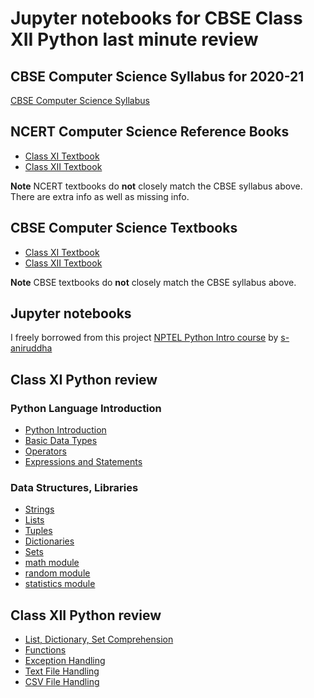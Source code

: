 # Jupyter notebooks for CBSE Class XII Python last minute review

## CBSE Computer Science Syllabus for 2020-21

[CBSE Computer Science Syllabus](http://cbseacademic.nic.in/web_material/CurriculumMain21/revisedsyllabi/SrSecondary/REVISEDComputer_Science_Sr.Sec_2020-21.pdf)

## NCERT Computer Science Reference Books

* [Class XI Textbook](https://ncert.nic.in/textbook.php?kecs1=0-11)
* [Class XII Textbook](https://ncert.nic.in/textbook.php?lecs1=0-13)

**Note** NCERT textbooks do **not** closely match the CBSE syllabus above. There are extra info as well as missing info.


## CBSE Computer Science Textbooks

* [Class XI Textbook](http://cbseacademic.nic.in/web_material/doc/cs/1_Computer-Science-Python-Book-Class-XI.pdf)
* [Class XII Textbook](http://cbseacademic.nic.in/web_material/doc/cs/2_Computer_Science_Python_ClassXII.pdf)

**Note** CBSE textbooks do **not** closely match the CBSE syllabus above.


## Jupyter notebooks

I freely borrowed from this project [NPTEL Python Intro course](https://github.com/s-aniruddha/Programming-Data-Structures-and-Algorithms-Using-Python-NPTEL)
by [s-aniruddha](https://github.com/s-aniruddha)

## Class XI Python review

### Python Language Introduction

* [Python Introduction](python_introduction.ipynb)
* [Basic Data Types](basic_data_types.ipynb)
* [Operators](operators.ipynb)
* [Expressions and Statements](expressions_and_statements.ipynb)

### Data Structures, Libraries

* [Strings](string.ipynb)
* [Lists](list.ipynb)
* [Tuples](tuple.ipynb)
* [Dictionaries](dictionary.ipynb)
* [Sets](set.ipynb)
* [math module](math_module.ipynb)
* [random module](random_module.ipynb)
* [statistics module](statistics_module.ipynb)

## Class XII Python review

* [List, Dictionary, Set Comprehension](list_dict_set_comprehension.ipynb)
* [Functions](functions.ipynb)
* [Exception Handling](exception_handling.ipynb)
* [Text File Handling](text_file_handling.ipynb)
* [CSV File Handling](csv_file_handling.ipynb)
